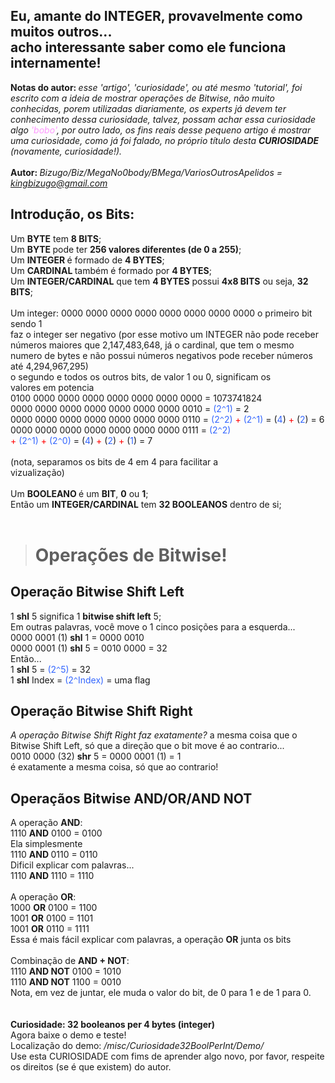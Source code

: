 <h2><b>Eu, amante do INTEGER, provavelmente como muitos outros...<br>
acho interessante saber como ele funciona internamente!</b></h2>

<b>Notas do autor: </b><i>esse 'artigo', 'curiosidade', ou até mesmo 'tutorial', foi escrito com a ideia de mostrar operações de Bitwise, não muito conhecidas, porem utilizadas diariamente, os experts já devem ter conhecimento dessa curiosidade, talvez, possam achar essa curiosidade<br>
algo <font color='#ff99ff'>'bobo'</font>, por outro lado, os fins reais desse pequeno artigo é mostrar uma curiosidade, como já foi falado, no próprio título desta <b>CURIOSIDADE</b> (novamente, curiosidade!).</i><br><br>
<b>Autor: </b><i>Bizugo/Biz/MegaNo0body/BMega/VariosOutrosApelidos = <a href='mailto:kingbizugo@gmail.com'>kingbizugo@gmail.com</a></i><br>

<h2>Introdução, os Bits:</h2>
Um <b>BYTE</b> tem <b>8 BITS</b>;<br>
Um <b>BYTE </b>pode ter <b>256 valores diferentes (de 0 a 255)</b>;<br>
Um <b>INTEGER </b>é formado de <b>4 BYTES</b>;<br>
Um <b>CARDINAL </b>também é formado por <b>4 BYTES</b>;<br>
Um <b>INTEGER/CARDINAL</b> que tem <b>4 BYTES</b> possui <b>4x8 BITS</b>
ou seja, <b>32 BITS</b>;<br><br>
Um integer: 0000 0000   0000 0000   0000 0000   0000 0000 o primeiro bit sendo 1<br>
faz o integer ser negativo (por esse motivo um INTEGER não pode receber números maiores que 2,147,483,648, já o cardinal, que tem o mesmo numero de bytes e não possui números negativos pode receber números até 4,294,967,295)<br>
o segundo e todos os outros bits, de valor 1 ou 0, significam os<br>
valores em potencia<br>
0100 0000   0000 0000   0000 0000   0000 0000 = 1073741824<br>
0000 0000   0000 0000   0000 0000   0000 0010 = <font color='#3366ff'>(2<code>^</code>1)</font> = 2<br>
0000 0000   0000 0000   0000 0000   0000 0110 = <font color='#3366ff'>(2<code>^</code>2)</font><font color='#ff0000'> + </font><font color='#3366ff'>(2<code>^</code>1)</font> = (<font color='#3366ff'>4</font>)<font color='#ff0000'> + </font>(<font color='#3366ff'>2</font>) = 6<br>
0000 0000   0000 0000   0000 0000   0000 0111 = <font color='#3366ff'>(2<code>^</code>2)<br>
<font color='#ff0000'>+</font> (2<code>^</code>1)<font color='#ff0000'> +</font>
(2<code>^</code>0)</font>
= (<font color='#3366ff'>4</font>) <font color='#ff0000'>+</font> (<font color='#3366ff'>2</font>) <font color='#ff0000'>+</font> (<font color='#3366ff'>1</font>) = 7<br><br>
(nota, separamos os bits de 4 em 4 para facilitar a<br>
vizualização)<br>
<br>
Um <b>BOOLEANO </b>é um <b>BIT</b>, <b>0</b> ou <b>1</b>;<br>
Então um <b>INTEGER/CARDINAL</b> tem <b>32 BOOLEANOS</b>
dentro de si;<br>
<br>
<blockquote><h1>Operações de Bitwise!</h1></blockquote>
<h2>Operação Bitwise Shift Left</h2>
1 <b>shl</b> 5 significa 1 <b>bitwise shift left</b> 5;<br>
Em outras palavras, você move o 1 cinco posições para a esquerda...<br>
0000 0001 (1) <b>shl</b> 1 = 0000 0010<br>
0000 0001 (1) <b>shl</b> 5 = 0010 0000 = 32<br>
Então...<br>
1 <b>shl</b> 5 = <font color='#3366ff'>(2<code>^</code>5)</font> = 32<br>
1 <b>shl</b> Index = <font color='#3366ff'>(2<code>^</code>Index)</font> = uma flag<br>
<h2>Operação Bitwise Shift Right</h2>
<i>A operação Bitwise Shift Right faz exatamente?</i>
a mesma coisa que o Bitwise Shift Left, só que a direção que o bit move é ao contrario...<br>
0010 0000 (32) <b>shr</b> 5 = 0000 0001 (1)  = 1<br>
é exatamente a mesma coisa, só que ao contrario!<br>
<h2>Operaçãos Bitwise AND/OR/AND NOT</h2>
A operação <b>AND</b>:<br>
1110 <b>AND</b> 0100 = 0100<br>
Ela simplesmente<br>
1110 <b>AND </b>0110 = 0110<br>
Dificil explicar com palavras...<br>
1110 <b>AND </b>1110 = 1110<br>
<br>A operação <b>OR</b>:<br>
1000 <b>OR</b> 0100 = 1100<br>
1001 <b>OR</b> 0100 = 1101<br>
1001 <b>OR</b> 0110 = 1111<br>
Essa é mais fácil explicar com palavras, a operação <b>OR</b> junta os bits<br>
<br>Combinação de <b>AND + NOT</b>:<br>
1110 <b>AND NOT</b> 0100 = 1010<br>
1110 <b>AND NOT</b> 1100 = 0010<br>
Nota, em vez de juntar, ele muda o valor do bit, de 0 para 1 e de 1 para 0.<br><br><br>
<b>Curiosidade: 32 booleanos per 4 bytes (integer)</b><br>
Agora baixe o demo e teste!<br>Localização do demo: <i>/misc/Curiosidade32BoolPerInt/Demo/</i><br>
Use esta CURIOSIDADE com fims de aprender algo novo, por favor, respeite os direitos (se é que existem) do autor.<br>